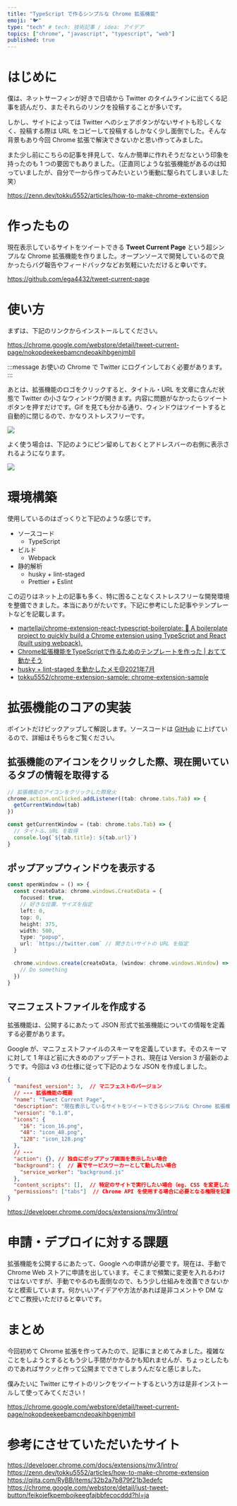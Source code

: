 ```yaml
---
title: "TypeScript で作るシンプルな Chrome 拡張機能"
emoji: "🐦"
type: "tech" # tech: 技術記事 / idea: アイデア
topics: ["chrome", "javascript", "typescript", "web"]
published: true
---
```

# はじめに

僕は、ネットサーフィンが好きで日頃から Twitter のタイムラインに出てくる記事を読んだり、またそれらのリンクを投稿することが多いです。

しかし、サイトによっては Twitter へのシェアボタンがないサイトも珍しくなく、投稿する際は URL をコピーして投稿するしかなく少し面倒でした。そんな背景もあり今回 Chrome 拡張で解決できないかと思い作ってみました。

また少し前にこちらの記事を拝見して、なんか簡単に作れそうだなという印象を持ったのも 1 つの要因でもありました。（正直同じような拡張機能があるのは知っていましたが、自分で一から作ってみたいという衝動に駆られてしまいました笑）

https://zenn.dev/tokku5552/articles/how-to-make-chrome-extension

# 作ったもの

現在表示しているサイトをツイートできる **Tweet Current Page** という超シンプルな Chrome 拡張機能を作りました。オープンソースで開発しているので良かったらバグ報告やフィードバックなどお気軽にいただけると幸いです。

https://github.com/ega4432/tweet-current-page

# 使い方

まずは、下記のリンクからインストールしてください。

https://chrome.google.com/webstore/detail/tweet-current-page/nokopdeekeebamcndeoakihbgenjmbll

:::message
お使いの Chrome で Twitter にログインしておく必要があります。
:::

あとは、拡張機能のロゴをクリックすると、タイトル・URL を文章に含んだ状態で Twitter の小さなウィンドウが開きます。内容に問題がなかったらツイートボタンを押すだけです。Gif を見ても分かる通り、ウィンドウはツイートすると自動的に閉じるので、かなりストレスフリーです。

![](https://user-images.githubusercontent.com/38056766/144696879-6f4b5c68-4f00-42bb-8b9d-7437bffb8284.gif)

よく使う場合は、下記のようにピン留めしておくとアドレスバーの右側に表示されるようになります。

![](https://storage.googleapis.com/zenn-user-upload/ba81c5e18609-20211219.png)

# 環境構築

使用しているのはざっくりと下記のような感じです。

- ソースコード
  - TypeScript
- ビルド
  - Webpack
- 静的解析
  - husky + lint-staged
  - Prettier + Eslint

この辺りはネット上の記事も多く、特に困ることなくストレスフリーな開発環境を整備できました。本当にありがたいです。下記に参考にした記事やテンプレートなどを記載します。

- [martellaj/chrome\-extension\-react\-typescript\-boilerplate: 🔨 A boilerplate project to quickly build a Chrome extension using TypeScript and React \(built using webpack\)\.](https://github.com/martellaj/chrome-extension-react-typescript-boilerplate)
- [Chrome拡張機能をTypeScriptで作るためのテンプレートを作った \| おてて動かそう](https://takumi-oda.com/blog/2021/06/09/i-made-a-template-for-making-a-chrome-extension-with-typescript/)
- [husky \+ lint\-staged を動かしたメモ@2021年7月](https://zenn.dev/dashboard/deploys#deployments-history)
- [tokku5552/chrome\-extension\-sample: chrome\-extension\-sample](https://github.com/tokku5552/chrome-extension-sample)

# 拡張機能のコアの実装

ポイントだけピックアップして解説します。ソースコードは [GitHub](https://github.com/ega4432/tweet-current-page/blob/main/src/background.ts) に上げているので、詳細はそちらをご覧ください。

## 拡張機能のアイコンをクリックした際、現在開いているタブの情報を取得する

```ts
// 拡張機能のアイコンをクリックした際発火
chrome.action.onClicked.addListener((tab: chrome.tabs.Tab) => {
  getCurrentWindow(tab)
})

const getCurrentWindow = (tab: chrome.tabs.Tab) => {
  // タイトル、URL を取得
  console.log(`${tab.title}: ${tab.url}`)
}
```

## ポップアップウィンドウを表示する

```ts
const openWindow = () => {
  const createData: chrome.windows.CreateData = {
    focused: true,
    // 好きな位置、サイズを指定
    left: 0,
    top: 0,
    height: 375,
    width: 500,
    type: "popup",
    url: `https://twitter.com` // 開きたいサイトの URL を指定
  }

  chrome.windows.create(createData, (window: chrome.windows.Window) => {
    // Do something
  })
}
```

## マニフェストファイルを作成する

拡張機能は、公開するにあたって JSON 形式で拡張機能についての情報を定義する必要があります。

Google が、マニフェストファイルのスキーマを定義しています。そのスキーマに対して 1 年ほど前に大きめのアップデートされ、現在は Version 3 が最新のようです。今回は v3 の仕様に従って下記のような JSON を作成しました。

```json
{
  "manifest_version": 3,  // マニフェストのバージョン
  // --- 拡張機能の概要
  "name": "Tweet Current Page",
  "description": "現在表示しているサイトをツイートできるシンプルな Chrome 拡張機能。",
  "version": "0.1.0",
  "icons": {
    "16": "icon_16.png",
    "48": "icon_48.png",
    "128": "icon_128.png"
  },
  // ---
  "action": {}, // 独自にポップアップ画面を表示したい場合
  "background": {  // 裏でサービスワーカーとして動したい場合
    "service_worker": "background.js"
  },
  "content_scripts": [],  // 特定のサイトで実行したい場合（eg. CSS を変更したり、DOM 操作したり…）
  "permissions": ["tabs"]  // Chrome API を使用する場合に必要となる権限を記載
}
```
https://developer.chrome.com/docs/extensions/mv3/intro/

# 申請・デプロイに対する課題

拡張機能を公開するにあたって、Google への申請が必要です。現在は、手動で Chrome Web ストアに申請を出しています。そこまで頻繁に変更を入れるわけではないですが、手動でやるのも面倒なので、もう少し仕組みを改善できないかなと模索しています。何かいいアイデアや方法があれば是非コメントや DM などでご教授いただけると幸いです。

# まとめ

今回初めて Chrome 拡張を作ってみたので、記事にまとめてみました。複雑なことをしようとするともう少し手間がかかるかも知れませんが、ちょっとしたものであればサクッと作って公開までできてしまうんだなと感じました。

僕みたいに Twitter にサイトのリンクをツイートするという方は是非インストールして使ってみてください！

https://chrome.google.com/webstore/detail/tweet-current-page/nokopdeekeebamcndeoakihbgenjmbll

# 参考にさせていただいたサイト

https://developer.chrome.com/docs/extensions/mv3/intro/
https://zenn.dev/tokku5552/articles/how-to-make-chrome-extension
https://qiita.com/RyBB/items/32b2a7b879f21b3edefc
https://chrome.google.com/webstore/detail/just-tweet-button/feikojefkpembojkeegfajbbfecocddd?hl=ja
